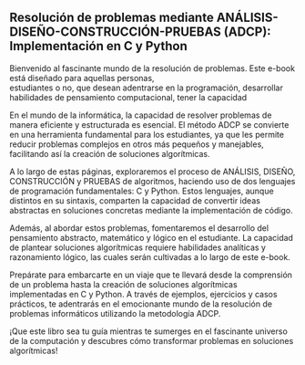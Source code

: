 ## Resolución de problemas mediante ANÁLISIS-DISEÑO-CONSTRUCCIÓN-PRUEBAS (ADCP): Implementación en C y Python

Bienvenido al fascinante mundo de la resolución de problemas. Este e-book está diseñado para aquellas personas,  
estudiantes o no, que desean adentrarse en la programación, desarrollar habilidades de pensamiento computacional,
tener la capacidad

En el mundo de la informática, la capacidad de resolver problemas de manera eficiente y estructurada es esencial. 
El método ADCP se convierte en una herramienta fundamental para los estudiantes, ya que les permite reducir problemas 
complejos en otros más pequeños y manejables, facilitando así la creación de soluciones algorítmicas.

A lo largo de estas páginas, exploraremos el proceso de ANÁLISIS, DISEÑO, CONSTRUCCIÓN y PRUEBAS de algoritmos, 
haciendo uso de dos lenguajes de programación fundamentales: C y Python. Estos lenguajes, aunque distintos en su 
sintaxis, comparten la capacidad de convertir ideas abstractas en soluciones concretas mediante la implementación 
de código.

Además, al abordar estos problemas, fomentaremos el desarrollo del pensamiento abstracto, matemático y lógico en 
el estudiante. La capacidad de plantear soluciones algorítmicas requiere habilidades analíticas y razonamiento 
lógico, las cuales serán cultivadas a lo largo de este e-book.

Prepárate para embarcarte en un viaje que te llevará desde la comprensión de un problema hasta la creación de 
soluciones algorítmicas implementadas en C y Python. A través de ejemplos, ejercicios y casos prácticos, te 
adentrarás en el emocionante mundo de la resolución de problemas informáticos utilizando la metodología ADCP.

¡Que este libro sea tu guía mientras te sumerges en el fascinante universo de la computación y descubres cómo 
transformar problemas en soluciones algorítmicas!

```
